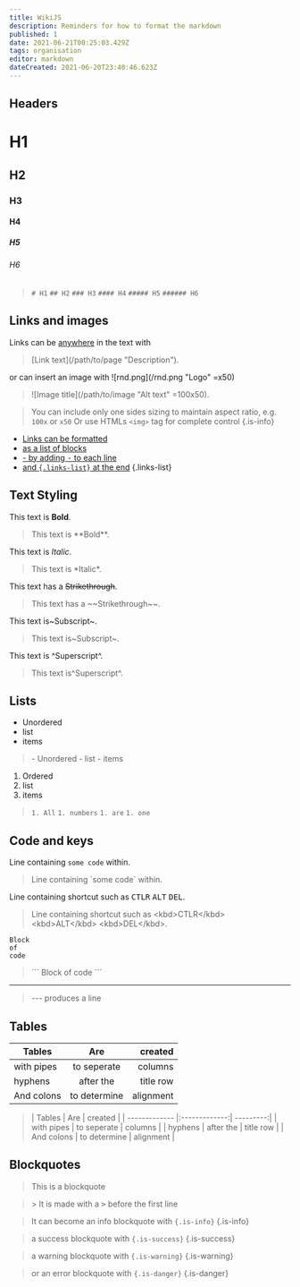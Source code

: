 ```yaml
---
title: WikiJS
description: Reminders for how to format the markdown
published: 1
date: 2021-06-21T00:25:03.429Z
tags: organisation
editor: markdown
dateCreated: 2021-06-20T23:40:46.623Z
---
```


## Headers

# H1

## H2

### H3

#### H4

##### H5

###### H6

> `# H1`
> `## H2`
> `### H3`
> `#### H4`
> `##### H5`
> `###### H6`

## Links and images

Links can be [anywhere](# "This ironically goes nowhere") in the text with 
> \[Link text](/path/to/page "Description").

or can insert an image with ![rnd.png](/rnd.png "Logo" =x50)
> \!\[Image title](/path/to/image "Alt text" =100x50).

> You can include only one sides sizing to maintain aspect ratio, e.g. `100x` or `x50`
Or use HTMLs `<img>` tag for complete control
{.is-info}


- [Links can be formatted](# "Alt text")  
- [as a list of blocks](# "Alt text")
- [- by adding <kbd>-</kbd> to each line](# "Alt text")  
- [and `{.links-list}` at the end](# "Alt text")
{.links-list}

## Text Styling

This text is **Bold**.

> This text is \*\*Bold**.

This text is *Italic*.

> This text is \*Italic*.

This text has a ~~Strikethrough~~.

> This text has a \~\~Strikethrough~~.

This text is~Subscript~.

> This text is\~Subscript~.

This text is ^Superscript^.

> This text is\^Superscript^.

## Lists

- Unordered
- list
- items

> \- Unordered
\- list
\- items

1. Ordered
1. list
1. items


> `1. All`
`1. numbers`
`1. are`
`1. one`


## Code and keys

Line containing `some code` within.

> Line containing \`some code\` within.

Line containing shortcut such as <kbd>CTLR</kbd> <kbd>ALT</kbd> <kbd>DEL</kbd>.

>Line containing shortcut such as \<kbd>CTLR\</kbd> \<kbd>ALT\</kbd> \<kbd>DEL\</kbd>.

```
Block
of
code
```


>\```
Block
of
code
\```

---

> --- produces a line

## Tables

| Tables        | Are           |   created |
| ------------- |:-------------:| ---------:|
| with pipes    | to seperate   |   columns |
| hyphens       | after the     | title row |
| And colons    | to determine  | alignment |


>| Tables        | Are          |   created |
| ------------- \|:-------------:| ---------:|
| with pipes    | to seperate   |   columns |
| hyphens       | after the     | title row |
| And colons    | to determine  | alignment |

## Blockquotes

> This is a 
blockquote

> \> It is made with
a <kbd>></kbd> before the first line

> It can become an info blockquote with `{.is-info}`
{.is-info}

> a success blockquote with `{.is-success}`
{.is-success}

> a warning blockquote with `{.is-warning}`
{.is-warning}

> or an error blockquote with `{.is-danger}`
{.is-danger}
